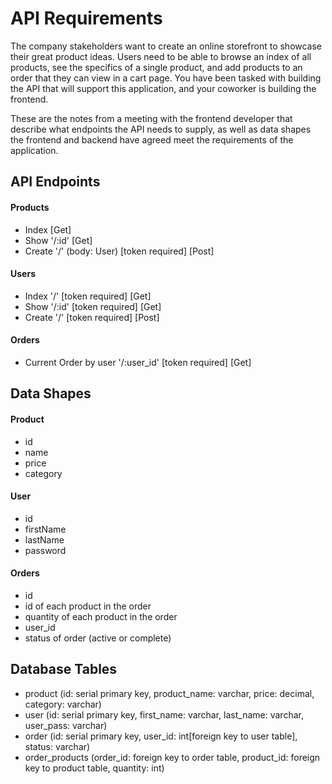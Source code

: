 # API Requirements

The company stakeholders want to create an online storefront to showcase their great product ideas. Users need to be able to browse an index of all products, see the specifics of a single product, and add products to an order that they can view in a cart page. You have been tasked with building the API that will support this application, and your coworker is building the frontend.

These are the notes from a meeting with the frontend developer that describe what endpoints the API needs to supply, as well as data shapes the frontend and backend have agreed meet the requirements of the application.

## API Endpoints

#### Products

- Index [Get]
- Show '/:id' [Get]
- Create '/' (body: User) [token required] [Post]

#### Users

- Index '/' [token required] [Get]
- Show '/:id' [token required] [Get]
- Create '/' [token required] [Post]

#### Orders

- Current Order by user '/:user_id' [token required] [Get]

## Data Shapes

#### Product

- id
- name
- price
- category

#### User

- id
- firstName
- lastName
- password

#### Orders

- id
- id of each product in the order
- quantity of each product in the order
- user_id
- status of order (active or complete)

## Database Tables

- product (id: serial primary key, product_name: varchar, price: decimal, category: varchar)
- user (id: serial primary key, first_name: varchar, last_name: varchar, user_pass: varchar)
- order (id: serial primary key, user_id: int[foreign key to user table], status: varchar)
- order_products (order_id: foreign key to order table, product_id: foreign key to product table, quantity: int)
